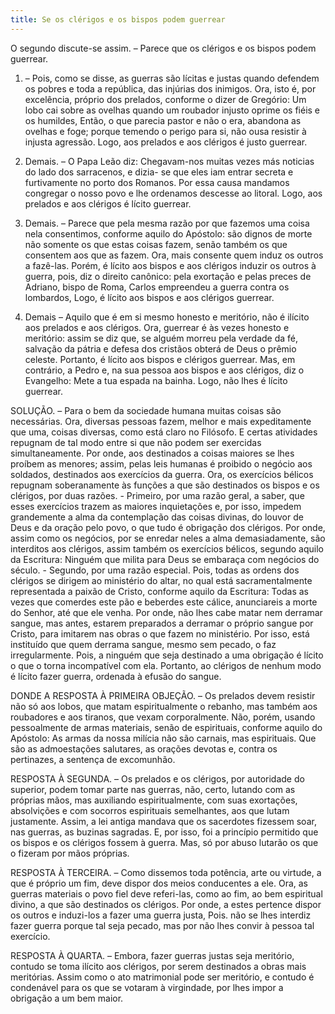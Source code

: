 ```yaml
---
title: Se os clérigos e os bispos podem guerrear
---
```


O segundo discute-se assim. – Parece que os clérigos e os bispos podem guerrear.  

1. – Pois, como se disse, as guerras são lícitas e justas quando defendem os pobres e toda a república, das injúrias dos inimigos. Ora, isto é, por excelência, próprio dos prelados, conforme o dizer de Gregório: Um lobo cai sobre as ovelhas quando um roubador injusto oprime os fiéis e os humildes, Então, o que parecia pastor e não o era, abandona as ovelhas e foge; porque temendo o perigo para si, não ousa resistir à injusta agressão. Logo, aos prelados e aos clérigos é justo guerrear.  

2. Demais. – O Papa Leão diz: Chegavam-nos muitas vezes más noticias do lado dos sarracenos, e dizia- se que eles iam entrar secreta e furtivamente no porto dos Romanos. Por essa causa mandamos congregar o nosso povo e lhe ordenamos descesse ao litoral. Logo, aos prelados e aos clérigos é lícito guerrear.  

3. Demais. – Parece que pela mesma razão por que fazemos uma coisa nela consentimos, conforme aquilo do Apóstolo: são dignos de morte não somente os que estas coisas fazem, senão também os que consentem aos que as fazem. Ora, mais consente quem induz os outros a fazê-las. Porém, é lícito aos bispos e aos clérigos induzir os outros à guerra, pois, diz o direito canônico: pela exortação e pelas preces de Adriano, bispo de Roma, Carlos empreendeu a guerra contra os lombardos, Logo, é lícito aos bispos e aos clérigos guerrear.  

4. Demais – Aquilo que é em si mesmo honesto e meritório, não é ilícito aos prelados e aos clérigos. Ora, guerrear é às vezes honesto e meritório: assim se diz que, se alguém morreu pela verdade da fé, salvação da pátria e defesa dos cristãos obterá de Deus o prêmio celeste. Portanto, é lícito aos bispos e clérigos guerrear.  Mas, em contrário, a Pedro e, na sua pessoa aos bispos e aos clérigos, diz o Evangelho: Mete a tua espada na bainha. Logo, não lhes é lícito guerrear.  

SOLUÇÃO. – Para o bem da sociedade humana muitas coisas são necessárias. Ora, diversas pessoas fazem, melhor e mais expeditamente que uma, coisas diversas, como está claro no Filósofo. E certas atividades repugnam de tal modo entre si que não podem ser exercidas simultaneamente. Por onde, aos destinados a coisas maiores se lhes proíbem as menores; assim, pelas leis humanas é proibido o negócio aos soldados, destinados aos exercícios da guerra.  Ora, os exercícios bélicos repugnam soberanamente às funções a que são destinados os bispos e os clérigos, por duas razões. - Primeiro, por uma razão geral, a saber, que esses exercícios trazem as maiores inquietações e, por isso, impedem grandemente a alma da contemplação das coisas divinas, do louvor de Deus e da oração pelo povo, o que tudo é obrigação dos clérigos. Por onde, assim como os negócios, por se enredar neles a alma demasiadamente, são interditos aos clérigos, assim também os exercícios bélicos, segundo aquilo da Escritura: Ninguém que milita para Deus se embaraça com negócios do século. - Segundo, por uma razão especial. Pois, todas as ordens dos clérigos se dirigem ao ministério do altar, no qual está sacramentalmente representada a paixão de Cristo, conforme aquilo da Escritura: Todas as vezes que comerdes este pão e beberdes este cálice, anunciareis a morte do Senhor, até que ele venha. Por onde, não lhes cabe matar nem derramar sangue, mas antes, estarem preparados a derramar o próprio sangue por Cristo, para imitarem nas obras o que fazem no ministério. Por isso, está instituído que quem derrama sangue, mesmo sem pecado, o faz irregularmente. Pois, a ninguém que seja destinado a uma obrigação é lícito o que o torna incompatível com ela. Portanto, ao clérigos de nenhum modo é lícito fazer guerra, ordenada à efusão do sangue.  

DONDE A RESPOSTA À PRIMEIRA OBJEÇÃO. – Os prelados devem resistir não só aos lobos, que matam espiritualmente o rebanho, mas também aos roubadores e aos tiranos, que vexam corporalmente. Não, porém, usando pessoalmente de armas materiais, senão de espirituais, conforme aquilo do Apóstolo: As armas da nossa milícia não são carnais, mas espirituais. Que são as admoestações salutares, as orações devotas e, contra os pertinazes, a sentença de excomunhão.  

RESPOSTA À SEGUNDA. – Os prelados e os clérigos, por autoridade do superior, podem tomar parte nas guerras, não, certo, lutando com as próprias mãos, mas auxiliando espiritualmente, com suas exortações, absolvições e com socorros espirituais semelhantes, aos que lutam justamente. Assim, a lei antiga mandava que os sacerdotes fizessem soar, nas guerras, as buzinas sagradas. E, por isso, foi a princípio permitido que os bispos e os clérigos fossem à guerra. Mas, só por abuso lutarão os que o fizeram por mãos próprias.  

RESPOSTA À TERCEIRA. – Como dissemos toda potência, arte ou virtude, a que é próprio um fim, deve dispor dos meios conducentes a ele. Ora, as guerras materiais o povo fiel deve referi-las, como ao fim, ao bem espiritual divino, a que são destinados os clérigos. Por onde, a estes pertence dispor os outros e induzi-los a fazer uma guerra justa, Pois. não se lhes interdiz fazer guerra porque tal seja pecado, mas por não lhes convir à pessoa tal exercício.  

RESPOSTA À QUARTA. – Embora, fazer guerras justas seja meritório, contudo se toma ilícito aos clérigos, por serem destinados a obras mais meritórias. Assim como o ato matrimonial pode ser meritório, e contudo é condenável para os que se votaram à virgindade, por lhes impor a obrigação a um bem maior.